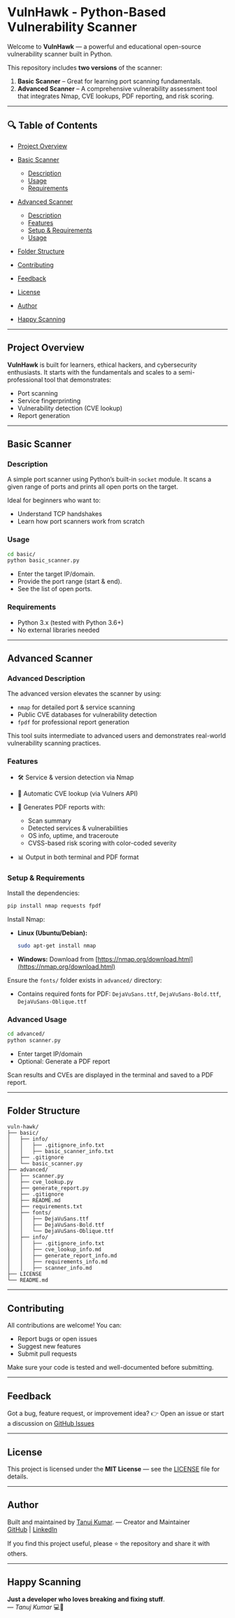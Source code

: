 # VulnHawk - Python-Based Vulnerability Scanner

Welcome to **VulnHawk** — a powerful and educational open-source vulnerability scanner built in Python.

This repository includes **two versions** of the scanner:

1. **Basic Scanner** – Great for learning port scanning fundamentals.
2. **Advanced Scanner** – A comprehensive vulnerability assessment tool that integrates Nmap, CVE lookups, PDF reporting, and risk scoring.

---

## 🔍 Table of Contents

* [Project Overview](#project-overview)
* [Basic Scanner](#basic-scanner)

  * [Description](#description)
  * [Usage](#usage)
  * [Requirements](#requirements)
* [Advanced Scanner](#advanced-scanner)

  * [Description](#advanced-description)
  * [Features](#features)
  * [Setup & Requirements](#setup--requirements)
  * [Usage](#advanced-usage)
* [Folder Structure](#folder-structure)
* [Contributing](#contributing)
* [Feedback](#feedback)
* [License](#license)
* [Author](#author)
* [Happy Scanning](#happy-scanning)

---

## Project Overview

**VulnHawk** is built for learners, ethical hackers, and cybersecurity enthusiasts. It starts with the fundamentals and scales to a semi-professional tool that demonstrates:

* Port scanning
* Service fingerprinting
* Vulnerability detection (CVE lookup)
* Report generation

---

## Basic Scanner

### Description

A simple port scanner using Python’s built-in `socket` module. It scans a given range of ports and prints all open ports on the target.

Ideal for beginners who want to:

* Understand TCP handshakes
* Learn how port scanners work from scratch

### Usage

```bash
cd basic/
python basic_scanner.py
```

* Enter the target IP/domain.
* Provide the port range (start & end).
* See the list of open ports.

### Requirements

* Python 3.x (tested with Python 3.6+)
* No external libraries needed

---

## Advanced Scanner

### Advanced Description

The advanced version elevates the scanner by using:

* `nmap` for detailed port & service scanning
* Public CVE databases for vulnerability detection
* `fpdf` for professional report generation

This tool suits intermediate to advanced users and demonstrates real-world vulnerability scanning practices.

### Features

* 🛠 Service & version detection via Nmap
* 🧠 Automatic CVE lookup (via Vulners API)
* 📝 Generates PDF reports with:

  * Scan summary
  * Detected services & vulnerabilities
  * OS info, uptime, and traceroute
  * CVSS-based risk scoring with color-coded severity
* 📊 Output in both terminal and PDF format

### Setup & Requirements

Install the dependencies:

```bash
pip install nmap requests fpdf
```

Install Nmap:

* **Linux (Ubuntu/Debian):**

  ```bash
  sudo apt-get install nmap
  ```
* **Windows:**
  Download from [https://nmap.org/download.html](https://nmap.org/download.html)

Ensure the `fonts/` folder exists in `advanced/` directory:

* Contains required fonts for PDF: `DejaVuSans.ttf`, `DejaVuSans-Bold.ttf`, `DejaVuSans-Oblique.ttf`

### Advanced Usage

```bash
cd advanced/
python scanner.py
```

* Enter target IP/domain
* Optional: Generate a PDF report

Scan results and CVEs are displayed in the terminal and saved to a PDF report.

---

## Folder Structure

```
vuln-hawk/
├── basic/
│   ├── info/
│   │   ├── .gitignore_info.txt
│   │   ├── basic_scanner_info.txt
│   ├── .gitignore
│   └── basic_scanner.py
├── advanced/
│   ├── scanner.py
│   ├── cve_lookup.py
│   ├── generate_report.py
│   ├── .gitignore
│   ├── README.md
│   ├── requirements.txt
│   ├── fonts/
│   │   ├── DejaVuSans.ttf
│   │   ├── DejaVuSans-Bold.ttf
│   │   └── DejaVuSans-Oblique.ttf
│   ├── info/
│   │   ├── .gitignore_info.txt
│   │   ├── cve_lookup_info.md
│   │   ├── generate_report_info.md
│   │   ├── requirements_info.md
│   │   ├── scanner_info.md
├── LICENSE
└── README.md
```

---

## Contributing

All contributions are welcome! You can:

* Report bugs or open issues
* Suggest new features
* Submit pull requests

Make sure your code is tested and well-documented before submitting.

---

## Feedback
Got a bug, feature request, or improvement idea?
👉 Open an issue or start a discussion on [GitHub Issues](https://github.com/tanujkumar2405/VulnHawk/issues)

---

## License

This project is licensed under the **MIT License** — see the [LICENSE](https://github.com/tanujkumar2405/VulnHawk/blob/main/LICENSE) file for details.

---

## Author

Built and maintained by [Tanuj Kumar](https://www.linkedin.com/in/tanuj-kumar-cybersecurity). — Creator and Maintainer  
[GitHub](https://github.com/tanujkumar2405) | [LinkedIn](https://www.linkedin.com/in/tanuj-kumar-cybersecurity)  

  

If you find this project useful, please ⭐ the repository and share it with others.

---

## Happy Scanning

**Just a developer who loves breaking and fixing stuff**.  
— *Tanuj Kumar* 💻🔐


